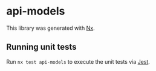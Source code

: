 # api-models

This library was generated with [Nx](https://nx.dev).

## Running unit tests

Run `nx test api-models` to execute the unit tests via [Jest](https://jestjs.io).
